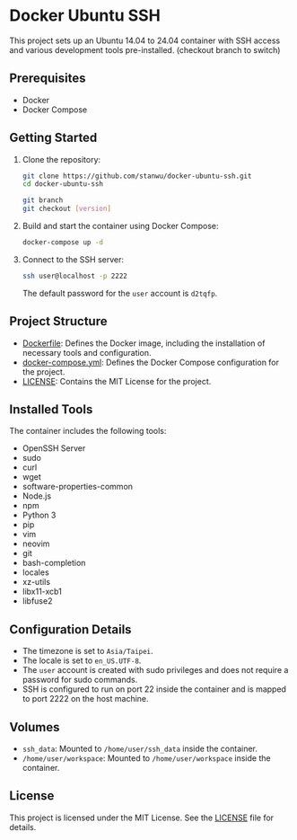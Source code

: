 # Docker Ubuntu SSH

This project sets up an Ubuntu 14.04 to 24.04 container with SSH access and various development tools pre-installed. (checkout branch to switch)

## Prerequisites

- Docker
- Docker Compose

## Getting Started

1. Clone the repository:

    ```sh
    git clone https://github.com/stanwu/docker-ubuntu-ssh.git
    cd docker-ubuntu-ssh

    git branch
    git checkout [version]
    ```

2. Build and start the container using Docker Compose:

    ```sh
    docker-compose up -d
    ```

3. Connect to the SSH server:

    ```sh
    ssh user@localhost -p 2222
    ```

    The default password for the `user` account is `d2tqfp`.

## Project Structure

- [Dockerfile](http://_vscodecontentref_/0): Defines the Docker image, including the installation of necessary tools and configuration.
- [docker-compose.yml](http://_vscodecontentref_/1): Defines the Docker Compose configuration for the project.
- [LICENSE](http://_vscodecontentref_/2): Contains the MIT License for the project.

## Installed Tools

The container includes the following tools:

- OpenSSH Server
- sudo
- curl
- wget
- software-properties-common
- Node.js
- npm
- Python 3
- pip
- vim
- neovim
- git
- bash-completion
- locales
- xz-utils
- libx11-xcb1
- libfuse2

## Configuration Details

- The timezone is set to `Asia/Taipei`.
- The locale is set to `en_US.UTF-8`.
- The `user` account is created with sudo privileges and does not require a password for sudo commands.
- SSH is configured to run on port 22 inside the container and is mapped to port 2222 on the host machine.

## Volumes

- `ssh_data`: Mounted to `/home/user/ssh_data` inside the container.
- `/home/user/workspace`: Mounted to `/home/user/workspace` inside the container.

## License

This project is licensed under the MIT License. See the [LICENSE](LICENSE) file for details.